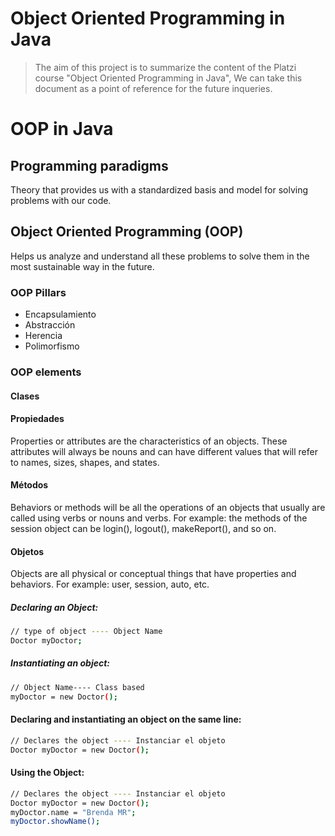 # Object Oriented Programming in Java
> The aim of this project is to summarize the content of the Platzi course "Object Oriented Programming in Java", We can take this document as a point of reference for the future inqueries.

# OOP in Java
## Programming paradigms 
Theory that provides us with a standardized basis and model for solving problems with our code.

## Object Oriented Programming (OOP) 
Helps us analyze and understand all these problems to solve them in the most sustainable way in the future.
### OOP Pillars
- Encapsulamiento
- Abstracción
- Herencia
- Polimorfismo

### OOP elements
#### Clases

#### Propiedades
Properties or attributes are the characteristics of an objects. These attributes will always be nouns and can have different values that will refer to names, sizes, shapes, and states.

#### Métodos
Behaviors or methods will be all the operations of an objects that usually are called using verbs or nouns and verbs. For example: the methods of the session object can be login(), logout(), makeReport(), and so on.

#### Objetos
Objects are all physical or conceptual things that have properties and behaviors. For example: user, session, auto, etc.

##### Declaring an Object:

```bash
// type of object ---- Object Name
Doctor myDoctor;
```
##### Instantiating an object:

```bash
// Object Name---- Class based
myDoctor = new Doctor();
```
#### Declaring and instantiating an object on the same line:
```bash
// Declares the object ---- Instanciar el objeto
Doctor myDoctor = new Doctor();
```
#### Using the Object:

```bash
// Declares the object ---- Instanciar el objeto
Doctor myDoctor = new Doctor();
myDoctor.name = "Brenda MR";
myDoctor.showName();
```

